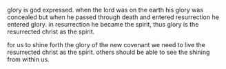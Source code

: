 glory is god expressed. when the lord was on the earth his glory was concealed but
when he passed through death and entered resurrection he entered glory. in resurrection
he became the spirit, thus glory is the resurrected christ as the spirit.

for us to shine forth the glory of the new covenant we need to live the resurrected christ
as the spirit. others should be able to see the shining from within us.
